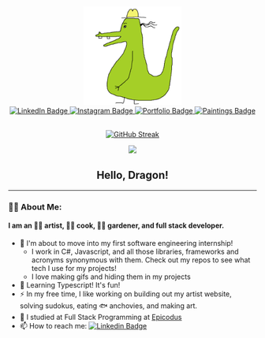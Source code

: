 <div id="header" align="center">
  <img src="./imgs/rangerdanger.gif" width="200px"/>
  <div id="badges">
    <a href="https://www.linkedin.com/in/emma-gerigscott/">
      <img src="https://img.shields.io/badge/LinkedIn-blue?style=for-the-badge&logo=linkedin&logoColor=white" alt="LinkedIn Badge"/>
    </a>
    <a href="https://www.instagram.com/emma.gerigscott/">
      <img src="https://img.shields.io/badge/Instagram-pink?style=for-the-badge&logo=instagram&logoColor=white" alt="Instagram Badge"/>
    </a>
      <a href="http://www.emmalgs.com/">
      <img src="https://img.shields.io/badge/Portfolio-green?style=for-the-badge" alt="Portfolio Badge"/>
    </a>
    <a href="http://www.emmagerigscott.com/">
      <img src="https://img.shields.io/badge/Paintings-yellow?style=for-the-badge" alt="Paintings Badge"/>
    </a>
</div>
<img src="https://komarev.com/ghpvc/?username=emmalgs&style=flat-square&color=blue" alt=""/>
</div>

<div align="center">  

[![GitHub Streak](https://streak-stats.demolab.com/?user=emmalgs)](https://git.io/streak-stats)
</div>

<div align="center">  
  
![](https://github-readme-stats-sigma-five.vercel.app/api/top-langs/?username=emmalgs&theme=transparent&hide_border=true&include_all_commits=false&count_private=false&layout=compact)

</div>

<div align="center">
<h2>Hello, Dragon!</h2>
</div>

---

### :technologist: About Me:

#### I am an :artist: artist, :cook: cook, :farmer: gardener, and full stack developer.

* :telescope: I'm about to move into my first software engineering internship!
  * I work in C#, Javascript, and all those libraries, frameworks and acronyms synonymous with them. Check out my repos to see what tech I use for my projects!
  * I love making gifs and hiding them in my projects
* :seedling: Learning Typescript! It's fun!
* :zap: In my free time, I like working on building out my artist website, solving sudokus, eating :fish: anchovies, and making art.
* 📖 I studied at Full Stack Programming at [Epicodus](learnhowtoprogram.com)
* :mailbox: How to reach me: [![Linkedin Badge](https://img.shields.io/badge/-emma-blue?style=flat&logo=Linkedin&logoColor=white)](https://www.linkedin.com/in/emma-gerigscott/)
